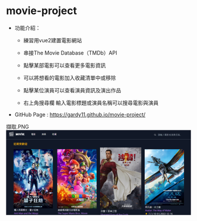 # movie-project
* 功能介紹：

  * 練習用vue2建置電影網站  
  * 串接The Movie Database（TMDb）API  

  * 點擊某部電影可以查看更多電影資訊  
  * 可以將想看的電影加入收藏清單中或移除  
  
  * 點擊某位演員可以查看演員資訊及演出作品  

  * 右上角搜尋欄 輸入電影標題或演員名稱可以搜尋電影與演員  

* GitHub Page : https://gardy11.github.io/movie-project/  

擷取.PNG
![image](https://raw.githubusercontent.com/gardy11/movie-project/main/%E6%93%B7%E5%8F%96.PNG)
